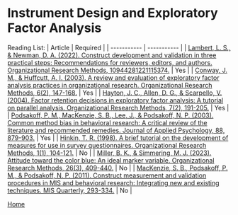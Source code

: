 # Instrument Design and Exploratory Factor Analysis

Reading List:
| Article | Required |
| ----------- | ----------- |
| [Lambert, L. S., & Newman, D. A. (2022). Construct development and validation in three practical steps: Recommendations for reviewers, editors, and authors. Organizational Research Methods, 10944281221115374.](https://journals.sagepub.com/doi/abs/10.1177/10944281221115374) | Yes |
| [Conway, J. M., & Huffcutt, A. I. (2003). A review and evaluation of exploratory factor analysis practices in organizational research. Organizational Research Methods, 6(2), 147-168.](https://journals.sagepub.com/doi/abs/10.1177/1094428103251541) | Yes |
| [Hayton, J. C., Allen, D. G., & Scarpello, V. (2004). Factor retention decisions in exploratory factor analysis: A tutorial on parallel analysis. Organizational Research Methods, 7(2), 191-205.](https://journals.sagepub.com/doi/abs/10.1177/1094428104263675) | Yes |
| [Podsakoff, P. M., MacKenzie, S. B., Lee, J., & Podsakoff, N. P. (2003). Common method bias in behavioral research: A critical review of the literature and recommended remedies. Journal of Applied Psychology, 88, 879-903.](https://www.iges.or.jp/system/files/publication_documents/pub/peer/10694/21baae66a93e9c7e5b3cbce0dbc6ffbc70c2.pdf) | Yes |
| [Hinkin, T. R. (1998). A brief tutorial on the development of measures for use in survey questionnaires. Organizational Research Methods, 1(1), 104-121.](https://journals.sagepub.com/doi/abs/10.1177/109442819800100106) | No |
| [Miller, B. K., & Simmering, M. J. (2023). Attitude toward the color blue: An ideal marker variable. Organizational Research Methods, 26(3), 409-440.](https://journals.sagepub.com/doi/abs/10.1177/10944281221075361) | No |
| [MacKenzie, S. B., Podsakoff, P. M., & Podsakoff, N. P. (2011). Construct measurement and validation procedures in MIS and behavioral research: Integrating new and existing techniques. MIS Quarterly, 293-334.](https://www.jstor.org/stable/23044045) | No |

[Home](../README.md)